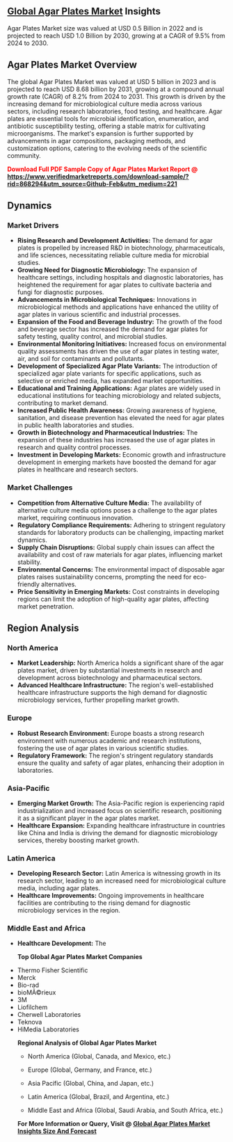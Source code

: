 <h2><a href="https://www.verifiedmarketreports.com/download-sample/?rid=868294&amp;utm_source=Github&amp;utm_medium=221" target="_blank">Global Agar Plates Market</a> Insights</h2><p>Agar Plates Market size was valued at USD 0.5 Billion in 2022 and is projected to reach USD 1.0 Billion by 2030, growing at a CAGR of 9.5% from 2024 to 2030.</p><p> <h2>Agar Plates Market Overview</h2> <p>The global Agar Plates Market was valued at USD 5 billion in 2023 and is projected to reach USD 8.68 billion by 2031, growing at a compound annual growth rate (CAGR) of 8.2% from 2024 to 2031. This growth is driven by the increasing demand for microbiological culture media across various sectors, including research laboratories, food testing, and healthcare. Agar plates are essential tools for microbial identification, enumeration, and antibiotic susceptibility testing, offering a stable matrix for cultivating microorganisms. The market's expansion is further supported by advancements in agar compositions, packaging methods, and customization options, catering to the evolving needs of the scientific community. </p> <p><strong><p><span class=""><span style="color: #ff0000;"><strong>Download Full PDF Sample Copy of Agar Plates Market Report</strong> @ </span><a href="https://www.verifiedmarketreports.com/download-sample/?rid=868294&amp;utm_source=Github-Feb&amp;utm_medium=221" target="_blank">https://www.verifiedmarketreports.com/download-sample/?rid=868294&amp;utm_source=Github-Feb&amp;utm_medium=221</a></span></p></strong></p> <h2>Dynamics</h2> <h3>Market Drivers</h3> <ul> <li><strong>Rising Research and Development Activities:</strong> The demand for agar plates is propelled by increased R&D in biotechnology, pharmaceuticals, and life sciences, necessitating reliable culture media for microbial studies. </li> <li><strong>Growing Need for Diagnostic Microbiology:</strong> The expansion of healthcare settings, including hospitals and diagnostic laboratories, has heightened the requirement for agar plates to cultivate bacteria and fungi for diagnostic purposes. </li> <li><strong>Advancements in Microbiological Techniques:</strong> Innovations in microbiological methods and applications have enhanced the utility of agar plates in various scientific and industrial processes. </li> <li><strong>Expansion of the Food and Beverage Industry:</strong> The growth of the food and beverage sector has increased the demand for agar plates for safety testing, quality control, and microbial studies. </li> <li><strong>Environmental Monitoring Initiatives:</strong> Increased focus on environmental quality assessments has driven the use of agar plates in testing water, air, and soil for contaminants and pollutants. </li> <li><strong>Development of Specialized Agar Plate Variants:</strong> The introduction of specialized agar plate variants for specific applications, such as selective or enriched media, has expanded market opportunities. </li> <li><strong>Educational and Training Applications:</strong> Agar plates are widely used in educational institutions for teaching microbiology and related subjects, contributing to market demand. </li> <li><strong>Increased Public Health Awareness:</strong> Growing awareness of hygiene, sanitation, and disease prevention has elevated the need for agar plates in public health laboratories and studies. </li> <li><strong>Growth in Biotechnology and Pharmaceutical Industries:</strong> The expansion of these industries has increased the use of agar plates in research and quality control processes. </li> <li><strong>Investment in Developing Markets:</strong> Economic growth and infrastructure development in emerging markets have boosted the demand for agar plates in healthcare and research sectors. </li> </ul> <h3>Market Challenges</h3> <ul> <li><strong>Competition from Alternative Culture Media:</strong> The availability of alternative culture media options poses a challenge to the agar plates market, requiring continuous innovation. </li> <li><strong>Regulatory Compliance Requirements:</strong> Adhering to stringent regulatory standards for laboratory products can be challenging, impacting market dynamics. </li> <li><strong>Supply Chain Disruptions:</strong> Global supply chain issues can affect the availability and cost of raw materials for agar plates, influencing market stability. </li> <li><strong>Environmental Concerns:</strong> The environmental impact of disposable agar plates raises sustainability concerns, prompting the need for eco-friendly alternatives. </li> <li><strong>Price Sensitivity in Emerging Markets:</strong> Cost constraints in developing regions can limit the adoption of high-quality agar plates, affecting market penetration. </li> </ul> <h2>Region Analysis</h2> <h3>North America</h3> <ul> <li><strong>Market Leadership:</strong> North America holds a significant share of the agar plates market, driven by substantial investments in research and development across biotechnology and pharmaceutical sectors. </li> <li><strong>Advanced Healthcare Infrastructure:</strong> The region's well-established healthcare infrastructure supports the high demand for diagnostic microbiology services, further propelling market growth. </li> </ul> <h3>Europe</h3> <ul> <li><strong>Robust Research Environment:</strong> Europe boasts a strong research environment with numerous academic and research institutions, fostering the use of agar plates in various scientific studies. </li> <li><strong>Regulatory Framework:</strong> The region's stringent regulatory standards ensure the quality and safety of agar plates, enhancing their adoption in laboratories. </li> </ul> <h3>Asia-Pacific</h3> <ul> <li><strong>Emerging Market Growth:</strong> The Asia-Pacific region is experiencing rapid industrialization and increased focus on scientific research, positioning it as a significant player in the agar plates market. </li> <li><strong>Healthcare Expansion:</strong> Expanding healthcare infrastructure in countries like China and India is driving the demand for diagnostic microbiology services, thereby boosting market growth. </li> </ul> <h3>Latin America</h3> <ul> <li><strong>Developing Research Sector:</strong> Latin America is witnessing growth in its research sector, leading to an increased need for microbiological culture media, including agar plates. </li> <li><strong>Healthcare Improvements:</strong> Ongoing improvements in healthcare facilities are contributing to the rising demand for diagnostic microbiology services in the region. </li> </ul> <h3>Middle East and Africa</h3> <ul> <li><strong>Healthcare Development:</strong> The</p><p><strong>Top Global Agar Plates Market Companies</strong></p><div data-test-id=""><p><li>Thermo Fisher Scientific</li><li> Merck</li><li> Bio-rad</li><li> bioMÃ©rieux</li><li> 3M</li><li> Liofilchem</li><li> Cherwell Laboratories</li><li> Teknova</li><li> HiMedia Laboratories</li></p><div><strong>Regional Analysis of&nbsp;Global Agar Plates Market</strong></div><ul><li dir="ltr"><p dir="ltr">North America&nbsp;(Global, Canada, and Mexico, etc.)</p></li><li dir="ltr"><p dir="ltr">Europe (Global, Germany, and France, etc.)</p></li><li dir="ltr"><p dir="ltr">Asia Pacific&nbsp;(Global, China, and Japan, etc.)</p></li><li dir="ltr"><p dir="ltr">Latin America&nbsp;(Global, Brazil, and Argentina, etc.)</p></li><li dir="ltr">Middle East and Africa&nbsp;(Global, Saudi Arabia, and South Africa, etc.)</li></ul><p><strong>For More Information or Query, Visit @&nbsp;</strong><strong><a href="https://www.verifiedmarketreports.com/product/agar-plates-market/?utm_source=Github&amp;utm_medium=221" target="_blank">Global Agar Plates Market Insights Size And Forecast</a></strong></p></div>
